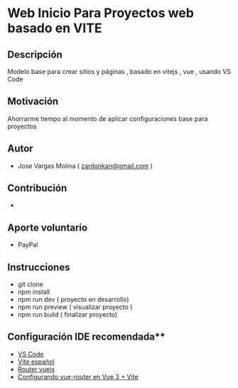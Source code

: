 # Web Inicio Para Proyectos web basado en VITE

## Descripción
Modelo base para crear sitios y páginas , basado en vitejs , vue , usando VS Code

## Motivación 
Ahorrarme  tiempo al momento de aplicar configuraciones base para proyectos 

## Autor
- Jose Vargas Molina ( zardonkan@gmail.com )

## Contribución  
- 

## Aporte voluntario  
- PayPal 

## Instrucciones
- git clone
- npm install
- npm run dev ( proyecto en desarrollo)
- npm run preview ( visualizar proyecto )
- npm run build ( finalizar proyecto)

## Configuración IDE recomendada**
- [VS Code](https://code.visualstudio.com/) 
- [Vite  español](https://es.vitejs.dev/guide/)
- [Router vuejs](https://router.vuejs.org/guide/)
- [Configurando vue-router en Vue 3 + Vite]( https://adrian-galicia.dev/blog/configurando-vue-router-en-vue-3-vite/)